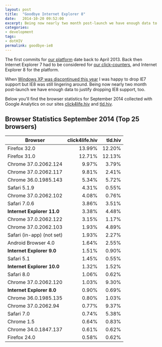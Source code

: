 ```yaml
---
layout: post
title:  "Goodbye Internet Explorer 8"
date:   2014-10-20 09:52:00
excerpt: Being now nearly two month post-launch we have enough data to justify dropping IE8 support.
categories:
- development
tags:
- dotHIV
permalink: goodbye-ie8
---
```


The first commits for [our platform](https://github.com/dothiv/dothiv/) date back to April 2013. Back then Internet Explorer 7 had to be considered for [our click-counters](https://github.com/dothiv/clickcounter), and Internet Explorer 8 for the platform.

When [Windows XP was discontinued this year](http://windows.microsoft.com/en-us/windows/end-support-help) I was happy to drop IE7 support but IE8 was still lingering around. Being now nearly two month post-launch we have enough data to justify dropping IE8 support, too.

Below you'll find the browser statistics for September 2014 collected with Google Analytics on our sites [click4life.hiv](https://click4life.hiv/) and [tld.hiv](https://tld.hiv/).

## Browser Statistics September 2014 (Top 25 browsers)

| Browser | click4life.hiv | tld.hiv |
| --------|---------------:|--------:|
| Firefox 32.0 | 13.99% | 12.20% |
| Firefox 31.0 | 12.71% | 12.13% |
| Chrome 37.0.2062.124 | 9.97% | 3.79% |
| Chrome 37.0.2062.117 | 9.81% | 2.41% |
| Chrome 36.0.1985.143 | 5.34% | 5.72% |
| Safari 5.1.9 | 4.31% | 0.55% |
| Chrome 37.0.2062.102 | 4.08% | 0.76% |
| Safari 7.0.6 | 3.86% | 3.51% |
| **Internet Explorer 11.0** | 3.38% | 4.48% |
| Chrome 37.0.2062.122 | 3.15% | 1.17% |
| Chrome 37.0.2062.103 | 1.93% | 4.89% |
| Safari (in-app) (not set) | 1.93% | 2.27% |
| Android Browser 4.0 | 1.64% | 2.55% |
| **Internet Explorer 9.0** | 1.51% | 0.90% |
| Safari 5.1 | 1.45% | 0.55% |
| **Internet Explorer 10.0** | 1.32% | 1.52% |
| Safari 8.0 | 1.06% | 0.62% |
| Chrome 37.0.2062.120 | 1.03% | 9.30% |
| **Internet Explorer 8.0** | 0.90% | 0.69% |
| Chrome 36.0.1985.135 | 0.80% | 1.03% |
| Chrome 37.0.2062.94 | 0.77% | 9.37% |
| Safari 7.0 | 0.74% | 5.38% |
| Chrome 1.5 | 0.64% | 0.83% |
| Chrome 34.0.1847.137 | 0.61% | 0.62% |
| Firefox 24.0 | 0.58% | 0.62% |
